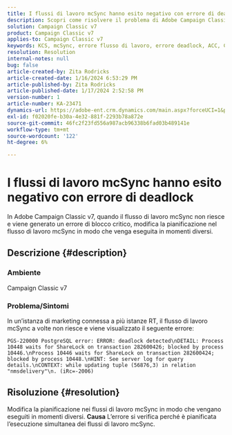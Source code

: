 ```yaml
---
title: I flussi di lavoro mcSync hanno esito negativo con errore di deadlock
description: Scopri come risolvere il problema di Adobe Campaign Classic, in cui il flusso di lavoro mcSync non riesce e genera un errore di deadlock. Modifica la pianificazione nel flusso di lavoro mcSynch.
solution: Campaign Classic v7
product: Campaign Classic v7
applies-to: Campaign Classic v7
keywords: KCS, mcSync, errore flusso di lavoro, errore deadlock, ACC, Campaign
resolution: Resolution
internal-notes: null
bug: false
article-created-by: Zita Rodricks
article-created-date: 1/16/2024 6:53:29 PM
article-published-by: Zita Rodricks
article-published-date: 1/17/2024 2:52:58 PM
version-number: 1
article-number: KA-23471
dynamics-url: https://adobe-ent.crm.dynamics.com/main.aspx?forceUCI=1&pagetype=entityrecord&etn=knowledgearticle&id=4133b986-a0b4-ee11-a569-6045bd006239
exl-id: f02020fe-b30a-4e32-881f-2293b78a872e
source-git-commit: 46fc2f23fd556a987acb96338b6fad03b489141e
workflow-type: tm+mt
source-wordcount: '122'
ht-degree: 6%

---
```


# I flussi di lavoro mcSync hanno esito negativo con errore di deadlock


In Adobe Campaign Classic v7, quando il flusso di lavoro mcSync non riesce e viene generato un errore di blocco critico, modifica la pianificazione nel flusso di lavoro mcSync in modo che venga eseguita in momenti diversi.

## Descrizione {#description}


### <b>Ambiente</b>

Campaign Classic v7



### <b>Problema/Sintomi</b>

In un’istanza di marketing connessa a più istanze RT, il flusso di lavoro mcSync a volte non riesce e viene visualizzato il seguente errore:

`PGS-220000 PostgreSQL error: ERROR: deadlock detected\nDETAIL: Process 10448 waits for ShareLock on transaction 282600426; blocked by process 10446.\nProcess 10446 waits for ShareLock on transaction 282600424; blocked by process 10448.\nHINT: See server log for query details.\nCONTEXT: while updating tuple (56876,3) in relation "nmsdelivery"\n. (iRc=-2006)`


## Risoluzione {#resolution}


Modifica la pianificazione nei flussi di lavoro mcSync in modo che vengano eseguiti in momenti diversi.
<b>Causa</b>
L’errore si verifica perché è pianificata l’esecuzione simultanea dei flussi di lavoro mcSync.
